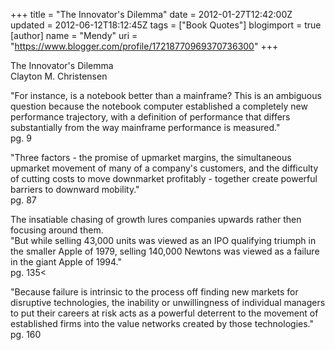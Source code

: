 +++
title = "The Innovator's Dilemma"
date = 2012-01-27T12:42:00Z
updated = 2012-06-12T18:12:45Z
tags = ["Book Quotes"]
blogimport = true 
[author]
	name = "Mendy"
	uri = "https://www.blogger.com/profile/17218770969370736300"
+++

The Innovator's Dilemma  
Clayton M. Christensen
  
  
"For instance, is a notebook better than a mainframe? This is an ambiguous question because the notebook computer established a completely new performance trajectory, with a definition of performance that differs substantially from the way mainframe performance is measured."  
pg. 9

"Three factors - the promise of upmarket margins, the simultaneous upmarket movement of many of a company's customers, and the difficulty of cutting costs to move downmarket profitably - together create powerful barriers to downward mobility."  
pg. 87

The insatiable chasing of growth lures companies upwards rather then focusing around them.  
"But while selling 43,000 units was viewed as an IPO qualifying triumph in the smaller Apple of 1979, selling 140,000 Newtons was viewed as a failure in the giant Apple of 1994."  
pg. 135<

"Because failure is intrinsic to the process off finding new markets for disruptive technologies, the inability or unwillingness of individual managers to put their careers at risk acts as a powerful deterrent to the movement of established firms into the value networks created by those technologies."  
pg. 160
